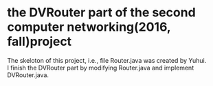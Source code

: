 # the DVRouter part of the second computer networking(2016, fall)project
The skeloton of this project, i.e., file Router.java was created by Yuhui.  
I finish the DVRouter part by modifying Router.java and implement DVRouter.java.
